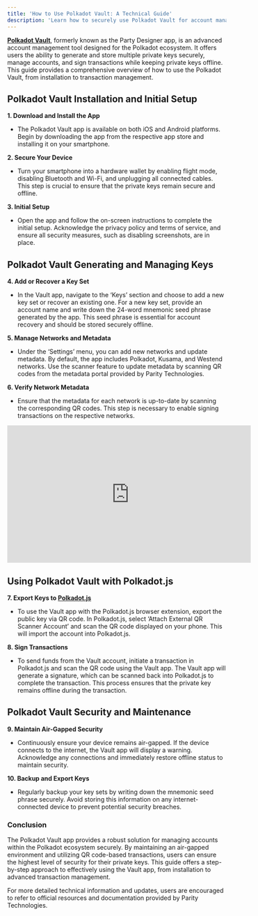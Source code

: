 ```yaml
---
title: 'How to Use Polkadot Vault: A Technical Guide'
description: 'Learn how to securely use Polkadot Vault for account management and transactions within the Polkadot ecosystem.'
---
```

[**Polkadot Vault**](https://dablock.com/dapps/polkadot-vault/), formerly known as the Party Designer app, is an advanced account management tool designed for the Polkadot ecosystem. It offers users the ability to generate and store multiple private keys securely, manage accounts, and sign transactions while keeping private keys offline. This guide provides a comprehensive overview of how to use the Polkadot Vault, from installation to transaction management.

Polkadot Vault Installation and Initial Setup
---------------------------------------------

**1. Download and Install the App**

- The Polkadot Vault app is available on both iOS and Android platforms. Begin by downloading the app from the respective app store and installing it on your smartphone.

**2. Secure Your Device**

- Turn your smartphone into a hardware wallet by enabling flight mode, disabling Bluetooth and Wi-Fi, and unplugging all connected cables. This step is crucial to ensure that the private keys remain secure and offline.

**3. Initial Setup**

- Open the app and follow the on-screen instructions to complete the initial setup. Acknowledge the privacy policy and terms of service, and ensure all security measures, such as disabling screenshots, are in place.

Polkadot Vault Generating and Managing Keys
-------------------------------------------

**4. Add or Recover a Key Set**

- In the Vault app, navigate to the ‘Keys’ section and choose to add a new key set or recover an existing one. For a new key set, provide an account name and write down the 24-word mnemonic seed phrase generated by the app. This seed phrase is essential for account recovery and should be stored securely offline.

**5. Manage Networks and Metadata**

- Under the ‘Settings’ menu, you can add new networks and update metadata. By default, the app includes Polkadot, Kusama, and Westend networks. Use the scanner feature to update metadata by scanning QR codes from the metadata portal provided by Parity Technologies.

**6. Verify Network Metadata**

- Ensure that the metadata for each network is up-to-date by scanning the corresponding QR codes. This step is necessary to enable signing transactions on the respective networks.

<iframe allowfullscreen="allowfullscreen" frameborder="0" height="315" src="https://www.youtube.com/embed/IG_RGLsb2g0?si=Ssjx5Jb88-ayRrqC" title="YouTube video player" width="560"></iframe>

Using Polkadot Vault with Polkadot.js
-------------------------------------

**7. Export Keys to [Polkadot.js](https://dablock.com/dapps/polkadotjs/)**

- To use the Vault app with the Polkadot.js browser extension, export the public key via QR code. In Polkadot.js, select ‘Attach External QR Scanner Account’ and scan the QR code displayed on your phone. This will import the account into Polkadot.js.

**8. Sign Transactions**

- To send funds from the Vault account, initiate a transaction in Polkadot.js and scan the QR code using the Vault app. The Vault app will generate a signature, which can be scanned back into Polkadot.js to complete the transaction. This process ensures that the private key remains offline during the transaction.

Polkadot Vault Security and Maintenance
---------------------------------------

**9. Maintain Air-Gapped Security**

- Continuously ensure your device remains air-gapped. If the device connects to the internet, the Vault app will display a warning. Acknowledge any connections and immediately restore offline status to maintain security.

**10. Backup and Export Keys**

- Regularly backup your key sets by writing down the mnemonic seed phrase securely. Avoid storing this information on any internet-connected device to prevent potential security breaches.

### Conclusion

The Polkadot Vault app provides a robust solution for managing accounts within the Polkadot ecosystem securely. By maintaining an air-gapped environment and utilizing QR code-based transactions, users can ensure the highest level of security for their private keys. This guide offers a step-by-step approach to effectively using the Vault app, from installation to advanced transaction management.

For more detailed technical information and updates, users are encouraged to refer to official resources and documentation provided by Parity Technologies.